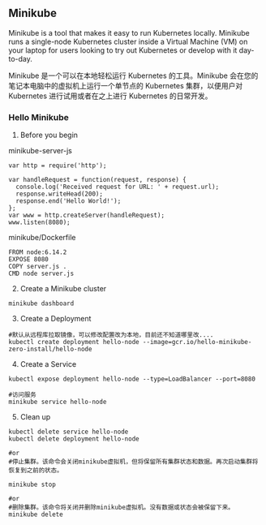 ## Minikube

Minikube is a tool that makes it easy to run Kubernetes locally. Minikube runs a single-node Kubernetes cluster inside a Virtual Machine (VM) on your laptop for users looking to try out Kubernetes or develop with it day-to-day.

Minikube 是一个可以在本地轻松运行 Kubernetes 的工具。Minikube 会在您的笔记本电脑中的虚拟机上运行一个单节点的 Kubernetes 集群，以便用户对 Kubernetes 进行试用或者在之上进行 Kubernetes 的日常开发。

### Hello Minikube
1. Before you begin

minikube-server-js
```
var http = require('http');

var handleRequest = function(request, response) {
  console.log('Received request for URL: ' + request.url);
  response.writeHead(200);
  response.end('Hello World!');
};
var www = http.createServer(handleRequest);
www.listen(8080);
```

minikube/Dockerfile 
```
FROM node:6.14.2
EXPOSE 8080
COPY server.js .
CMD node server.js

```

2. Create a Minikube cluster

```
minikube dashboard
```

3. Create a Deployment

```
#默认从远程库拉取镜像，可以修改配置改为本地，目前还不知道哪里改....
kubectl create deployment hello-node --image=gcr.io/hello-minikube-zero-install/hello-node
```
4. Create a Service

```
kubectl expose deployment hello-node --type=LoadBalancer --port=8080

#访问服务
minikube service hello-node
```

5. Clean up
```
kubectl delete service hello-node
kubectl delete deployment hello-node

#or
#停止集群。该命令会关闭minikube虚拟机，但将保留所有集群状态和数据。再次启动集群将恢复到之前的状态。

minikube stop

#or 
#删除集群。该命令将关闭并删除minikube虚拟机。没有数据或状态会被保留下来。
minikube delete
```
